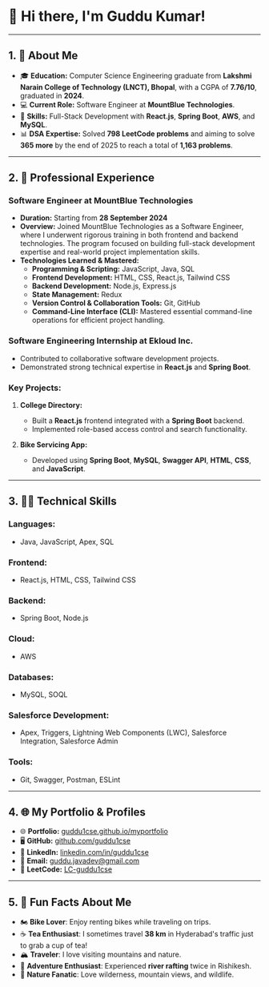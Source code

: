 # 👋 Hi there, I'm **Guddu Kumar**!

---

## 1. 🚀 About Me
- 🎓 **Education:** Computer Science Engineering graduate from **Lakshmi Narain College of Technology (LNCT), Bhopal**, with a CGPA of **7.76/10**, graduated in **2024**.
- 💻 **Current Role:** Software Engineer at **MountBlue Technologies**.
- 🔧 **Skills:** Full-Stack Development with **React.js**, **Spring Boot**, **AWS**, and **MySQL**.
- 📊 **DSA Expertise:** Solved **798 LeetCode problems** and aiming to solve **365 more** by the end of 2025 to reach a total of **1,163 problems**.


---

## 2. 💼 Professional Experience

### **Software Engineer at MountBlue Technologies**
- **Duration:** Starting from **28 September 2024**
- **Overview:** Joined MountBlue Technologies as a Software Engineer, where I underwent rigorous training in both frontend and backend technologies. The program focused on building full-stack development expertise and real-world project implementation skills.
- **Technologies Learned & Mastered:**
  - **Programming & Scripting:** JavaScript, Java, SQL
  - **Frontend Development:** HTML, CSS, React.js, Tailwind CSS
  - **Backend Development:** Node.js, Express.js
  - **State Management:** Redux
  - **Version Control & Collaboration Tools:** Git, GitHub
  - **Command-Line Interface (CLI):** Mastered essential command-line operations for efficient project handling.

### **Software Engineering Internship at Ekloud Inc.**
- Contributed to collaborative software development projects.
- Demonstrated strong technical expertise in **React.js** and **Spring Boot**.

### **Key Projects:**
1. **College Directory:**
   - Built a **React.js** frontend integrated with a **Spring Boot** backend.
   - Implemented role-based access control and search functionality.

2. **Bike Servicing App:**
   - Developed using **Spring Boot**, **MySQL**, **Swagger API**, **HTML**, **CSS**, and **JavaScript**.

---

## 3. 🧑‍💻 Technical Skills
### Languages:
- Java, JavaScript, Apex, SQL

### Frontend:
- React.js, HTML, CSS, Tailwind CSS

### Backend:
- Spring Boot, Node.js

### Cloud:
- AWS

### Databases:
- MySQL, SOQL

### Salesforce Development:
- Apex, Triggers, Lightning Web Components (LWC), Salesforce Integration, Salesforce Admin

### Tools:
- Git, Swagger, Postman, ESLint

---

## 4. 🌐 My Portfolio & Profiles
- 🌐 **Portfolio:** [guddu1cse.github.io/myportfolio](https://guddu1cse.github.io/myportfolio)
- 🖥 **GitHub:** [github.com/guddu1cse](https://github.com/guddu1cse)
- 💼 **LinkedIn:** [linkedin.com/in/guddu1cse](https://linkedin.com/in/guddu1cse)
- 📧 **Email:** [guddu.javadev@gmail.com](mailto:guddu.javadev@gmail.com)
- 🧩 **LeetCode:** [LC-guddu1cse](https://leetcode.com/LC-guddu1cse)

---

## 5. 🌟 Fun Facts About Me
- 🏍 **Bike Lover**: Enjoy renting bikes while traveling on trips.
- ☕ **Tea Enthusiast**: I sometimes travel **38 km** in Hyderabad's traffic just to grab a cup of tea!
- 🏔 **Traveler**: I love visiting mountains and nature.
- 🛶 **Adventure Enthusiast**: Experienced **river rafting** twice in Rishikesh.
- 🌳 **Nature Fanatic**: Love wilderness, mountain views, and wildlife.

